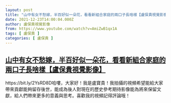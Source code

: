 ```yaml
---
layout: post
title: "山中有女不愁嫁，半百好似一朵花，看看新組合家庭的兩口子長啥樣【盧保貴視覺影像】"
date: 2021-12-23T14:00:04.000Z
author: 盧保貴視覺影像
from: https://www.youtube.com/watch?v=AmiZwB1qx1A
tags: [ 盧保貴 ]
categories: [ 盧保貴 ]
---
```

<!--1640268004000-->
[山中有女不愁嫁，半百好似一朵花，看看新組合家庭的兩口子長啥樣【盧保貴視覺影像】](https://www.youtube.com/watch?v=AmiZwB1qx1A)
------

<div>
https://bit.ly/2YsRD8D哈嘍，大家好！我是盧寶貴！我拍攝的視頻希望能給大家帶來貢獻能夠留存後世，能成為後人對現在的歷史參考期待影像能為將來保留文獻，給人們帶來更多的意義與思考。喜歡我的視頻記得評論哦！
</div>
